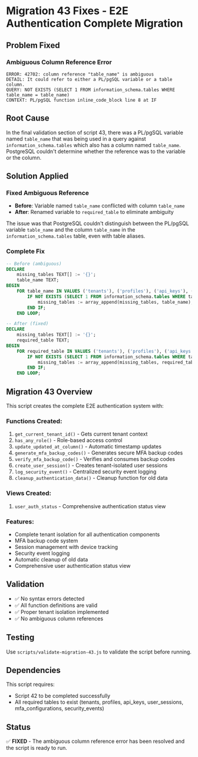 # Migration 43 Fixes - E2E Authentication Complete Migration

## Problem Fixed

### Ambiguous Column Reference Error
```
ERROR: 42702: column reference "table_name" is ambiguous
DETAIL: It could refer to either a PL/pgSQL variable or a table column.
QUERY: NOT EXISTS (SELECT 1 FROM information_schema.tables WHERE table_name = table_name)
CONTEXT: PL/pgSQL function inline_code_block line 8 at IF
```

## Root Cause
In the final validation section of script 43, there was a PL/pgSQL variable named `table_name` that was being used in a query against `information_schema.tables` which also has a column named `table_name`. PostgreSQL couldn't determine whether the reference was to the variable or the column.

## Solution Applied

### Fixed Ambiguous Reference
- **Before**: Variable named `table_name` conflicted with column `table_name`
- **After**: Renamed variable to `required_table` to eliminate ambiguity

The issue was that PostgreSQL couldn't distinguish between the PL/pgSQL variable `table_name` and the column `table_name` in the `information_schema.tables` table, even with table aliases.

### Complete Fix
```sql
-- Before (ambiguous)
DECLARE
    missing_tables TEXT[] := '{}';
    table_name TEXT;
BEGIN
    FOR table_name IN VALUES ('tenants'), ('profiles'), ('api_keys'), ('user_sessions'), ('mfa_configurations'), ('security_events') LOOP
        IF NOT EXISTS (SELECT 1 FROM information_schema.tables WHERE table_name = table_name) THEN
            missing_tables := array_append(missing_tables, table_name);
        END IF;
    END LOOP;

-- After (fixed)
DECLARE
    missing_tables TEXT[] := '{}';
    required_table TEXT;
BEGIN
    FOR required_table IN VALUES ('tenants'), ('profiles'), ('api_keys'), ('user_sessions'), ('mfa_configurations'), ('security_events') LOOP
        IF NOT EXISTS (SELECT 1 FROM information_schema.tables WHERE table_name = required_table) THEN
            missing_tables := array_append(missing_tables, required_table);
        END IF;
    END LOOP;
```

## Migration 43 Overview

This script creates the complete E2E authentication system with:

### Functions Created:
1. `get_current_tenant_id()` - Gets current tenant context
2. `has_any_role()` - Role-based access control
3. `update_updated_at_column()` - Automatic timestamp updates
4. `generate_mfa_backup_codes()` - Generates secure MFA backup codes
5. `verify_mfa_backup_code()` - Verifies and consumes backup codes
6. `create_user_session()` - Creates tenant-isolated user sessions
7. `log_security_event()` - Centralized security event logging
8. `cleanup_authentication_data()` - Cleanup function for old data

### Views Created:
1. `user_auth_status` - Comprehensive authentication status view

### Features:
- Complete tenant isolation for all authentication components
- MFA backup code system
- Session management with device tracking
- Security event logging
- Automatic cleanup of old data
- Comprehensive user authentication status view

## Validation
- ✅ No syntax errors detected
- ✅ All function definitions are valid
- ✅ Proper tenant isolation implemented
- ✅ No ambiguous column references

## Testing
Use `scripts/validate-migration-43.js` to validate the script before running.

## Dependencies
This script requires:
- Script 42 to be completed successfully
- All required tables to exist (tenants, profiles, api_keys, user_sessions, mfa_configurations, security_events)

## Status
✅ **FIXED** - The ambiguous column reference error has been resolved and the script is ready to run.